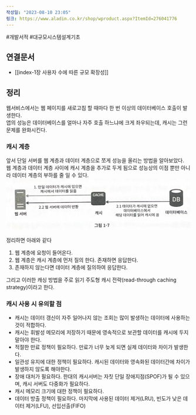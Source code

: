 ```yaml
---
작성일: "2023-08-10 23:05"
링크: https://www.aladin.co.kr/shop/wproduct.aspx?ItemId=276041776
---
```

#개발서적 #대규모시스템설계기초
## 연결문서
- [[index-1장 사용자 수에 따른 규모 확장성]]

## 정리
웹서비스에서는 웹 페이지를 새로고침 할 때마다 한 번 이상의 데이터베이스 호출이 발생한다.  
앱의 성능은 데이터베이스를 얼마나 자주 호출 하느냐에 크게 좌우되는데, 캐시는 그런 문제를 완화시킨다.
### 캐시 계층
앞서 단일 서버를 웹 계층과 데이터 계층으로 쪼게 성능을 올리는 방법을 알아보았다.  
웹 계층과 데이터 계층 사이에 캐시 계층을 추가로 두게 됨으로 성능상의 이점 뿐만 아니라 데이터 계층의 부하를 줄 일 수 있다.
![2020230814154257.png| 500](5.%20개발서적/가상%20면접%20사례로%20배우는%20대규모%20시스템%20설계%20기초/1장%20사용자%20수에%20따른%20규모%20확장성/images/Pasted%20image%2020230814154257.png)

정리하면 아래와 같다
1. 웹 계층에 요청이 들어온다.
2. 웹 계층은 캐시 계층에 먼저 질의 한다. 존재하면 응답한다.
3. 존재하지 않는다면 데이터 계층에 질의하여 응답한다.

그리고 이러한 캐싱 방법을 주로 읽기 주도형 캐시 전략(read-through caching strategy)이라고 한다.
### 캐시 사용 시 유의할 점
- 캐시는 데이터 갱신이 자주 일어나지 않는 조회는 많이 발생하는 데이터에 사용하는 것이 적합하다.
- 캐시는 휘발성 메모리에 저장하기 때문에 영속적으로 보관할 데이터를 캐시에 두지 말아야 한다.
- 적절한 만료 정책이 필요하다. 만료가 너무 늦게 되면 실제 데이터와 차이가 발생한다.
- 일관성 유지에 대한 정책이 필요하다. 캐시된 데이터와 영속화된 데이터간에 차이가 발생하지 않도록 해야한다.
- 장애 대처가 필요하다. 한대의 캐시서버는 자칫 단일 장애지점(SPOF)가 될 수 있으며, 캐시 서버도 다중화가 필요하다.
- 캐시 메모리 크기에 대한 정책이 필요하다.
- 데이터 방출 정책이 필요하다. 마지막에 사용된 데이터 제거(LRU), 빈도가 낮은 데이터 제거(LFU), 선입선출(FIFO)
